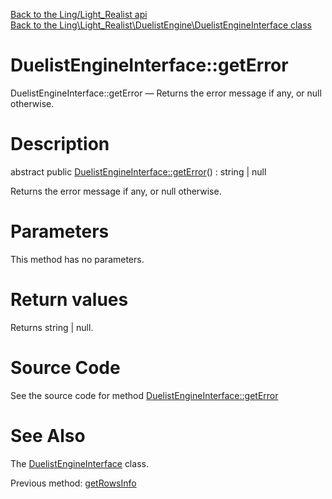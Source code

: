 [Back to the Ling/Light_Realist api](https://github.com/lingtalfi/Light_Realist/blob/master/doc/api/Ling/Light_Realist.md)<br>
[Back to the Ling\Light_Realist\DuelistEngine\DuelistEngineInterface class](https://github.com/lingtalfi/Light_Realist/blob/master/doc/api/Ling/Light_Realist/DuelistEngine/DuelistEngineInterface.md)


DuelistEngineInterface::getError
================



DuelistEngineInterface::getError — Returns the error message if any, or null otherwise.




Description
================


abstract public [DuelistEngineInterface::getError](https://github.com/lingtalfi/Light_Realist/blob/master/doc/api/Ling/Light_Realist/DuelistEngine/DuelistEngineInterface/getError.md)() : string | null




Returns the error message if any, or null otherwise.




Parameters
================

This method has no parameters.


Return values
================

Returns string | null.








Source Code
===========
See the source code for method [DuelistEngineInterface::getError](https://github.com/lingtalfi/Light_Realist/blob/master/DuelistEngine/DuelistEngineInterface.php#L49-L49)


See Also
================

The [DuelistEngineInterface](https://github.com/lingtalfi/Light_Realist/blob/master/doc/api/Ling/Light_Realist/DuelistEngine/DuelistEngineInterface.md) class.

Previous method: [getRowsInfo](https://github.com/lingtalfi/Light_Realist/blob/master/doc/api/Ling/Light_Realist/DuelistEngine/DuelistEngineInterface/getRowsInfo.md)<br>

